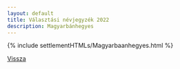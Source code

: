 ```yaml
---
layout: default
title: Választási névjegyzék 2022
description: Magyarbánhegyes
---
```


{% include settlementHTMLs/Magyarbaanhegyes.html %}

[Vissza](../)